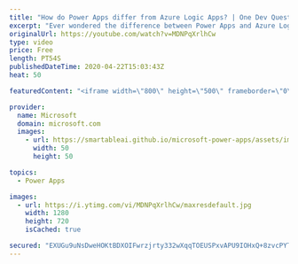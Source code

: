 ```yaml
---
title: "How do Power Apps differ from Azure Logic Apps? | One Dev Question: Dona Sarkar"
excerpt: "Ever wondered the difference between Power Apps and Azure Logic Apps? In the One Dev Question series, Principal Cloud Advocate Dona Sarkar explains just how different they are.    For more information, visit: https://docs.microsoft.com/powerapps/powerapps-overview/?WT.mc_id=onedevquestion-c9-donasa"
originalUrl: https://youtube.com/watch?v=MDNPqXrlhCw
type: video
price: Free
length: PT54S
publishedDateTime: 2020-04-22T15:03:43Z
heat: 50

featuredContent: "<iframe width=\"800\" height=\"500\" frameborder=\"0\" src=\"https://www.youtube.com/embed/MDNPqXrlhCw\" allow=\"accelerometer; autoplay; encrypted-media; gyroscope; picture-in-picture\" allowfullscreen></iframe>"

provider:
  name: Microsoft
  domain: microsoft.com
  images:
    - url: https://smartableai.github.io/microsoft-power-apps/assets/images/organizations/microsoft.com-50x50.jpg
      width: 50
      height: 50

topics:
  - Power Apps

images:
  - url: https://i.ytimg.com/vi/MDNPqXrlhCw/maxresdefault.jpg
    width: 1280
    height: 720
    isCached: true

secured: "EXUGu9uNsDweHOKtBDXOIFwrzjrty332wXqqTOEUSPxvAPU9IOHxQ+8zvcPYTDnTw23kVZxnN1h2FaoOdzBvgjzXyivzNSVJDEBeS1UUDvdrmG/wJh+wg3nm/S/5a+9V/+NGu1WngfB/FV/kwlWuVZNjkC/Jw5lo54HD6x++GGlylEDZP5qs0e/tF9FYc8iGZfTKwW/ivZ8424Ux1JDBOycJQMtsvy5ikfUodPFpIpyQxQLv1Z1GgNfvCQD2Uk/8KARcqJBTjfDOhfvTs5joJDlFOefcUCQoj2+uVzDSqM+dDBgYrdEks4Km4pVr9jk5aq2p0Scb8uV4EoHatezr3Hxg1IK51IyW2S6yKvYsb5UEfZ9gfS5PMO2umt6JFzst05E0wuSOeIBxkUvfonYaRGG9wedypAWT/OnkSY8lp8o=;GddyTujHY4LhmR/B8Ajx5A=="
---
```


